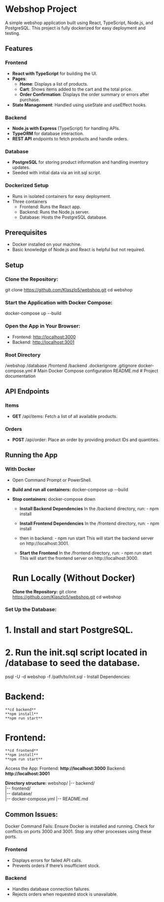 # Webshop Project

A simple webshop application built using React, TypeScript, Node.js, and PostgreSQL. This project is fully dockerized for easy deployment and testing.

## Features

### Frontend
- **React with TypeScript** for building the UI.
- **Pages**:
  - **Home**: Displays a list of products.
  - **Cart**: Shows items added to the cart and the total price.
  - **Order Confirmation**: Displays the order summary or errors after purchase.
- **State Management**: Handled using useState and useEffect hooks.

### Backend
- **Node.js with Express** (TypeScript) for handling APIs.
- **TypeORM** for database interaction.
- **REST API** endpoints to fetch products and handle orders.

### Database
- **PostgreSQL** for storing product information and handling inventory updates.
- Seeded with initial data via an init.sql script.

### Dockerized Setup
- Runs in isolated containers for easy deployment.
- Three containers
  - Frontend: Runs the React app.
  - Backend: Runs the Node.js server.
  - Database: Hosts the PostgreSQL database.

## Prerequisites
- Docker installed on your machine.
- Basic knowledge of Node.js and React is helpful but not required.

## Setup

### Clone the Repository:
git clone https://github.com/Klaszlo5/webshop.git
cd webshop


### Start the Application with Docker Compose:
docker-compose up --build


### Open the App in Your Browser:
- Frontend: [http://localhost:3000](http://localhost:3000)
- Backend: [http://localhost:3001](http://localhost:3001)

### Root Directory
/webshop
  /database
  /frontend
  /backend
  .dockerignore
  .gitignore
  docker-compose.yml      # Main Docker Compose configuration
  README.md               # Project documentation


## API Endpoints

### Items
- **GET** /api/items: Fetch a list of all available products.

### Orders
- **POST** /api/order: Place an order by providing product IDs and quantities.

## Running the App

### With Docker
- Open Command Prompt or PowerShell.
- **Build and run all containers:**
  docker-compose up --build

- **Stop containers:**
  docker-compose down
  
  - **Install Backend Dependencies**
  In the /backend directory, run:
		- npm install
  - **Install Frontend Dependencies**
  In the /frontend directory, run:
		- npm install
  - then in backend:
		- npm run start
  This will start the backend server on http://localhost:3001.

  - **Start the Frontend**
  In the /frontend directory, run:
		- npm run start
  This will start the frontend server on http://localhost:3000.
  # Run Locally (Without Docker)
   **Clone the Repository:**
   git clone https://github.com/Klaszlo5/webshop.git
   cd webshop

  
### Set Up the Database:

# 1. Install and start PostgreSQL.
# 2. Run the init.sql script located in /database to seed the database.
psql -U <your-username> -d webshop -f /path/to/init.sql
	- Install Dependencies:
 
# Backend:
	**cd backend**
	**npm install**
	**npm run start**
# Frontend:
	**cd frontend**
	**npm install**
	**npm run start**

Access the App:
Frontend: **http://localhost:3000**
Backend: **http://localhost:3001**

**Directory structure:**
webshop/
	|-- backend/         
	|-- frontend/        
	|-- database/         
	|-- docker-compose.yml
	|-- README.md

## Common Issues:
Docker Command Fails:
	Ensure Docker is installed and running.
	Check for conflicts on ports 3000 and 3001. Stop any other processes using these ports.


### Frontend
- Displays errors for failed API calls.
- Prevents orders if there’s insufficient stock.

### Backend
- Handles database connection failures.
- Rejects orders when requested stock is unavailable.
